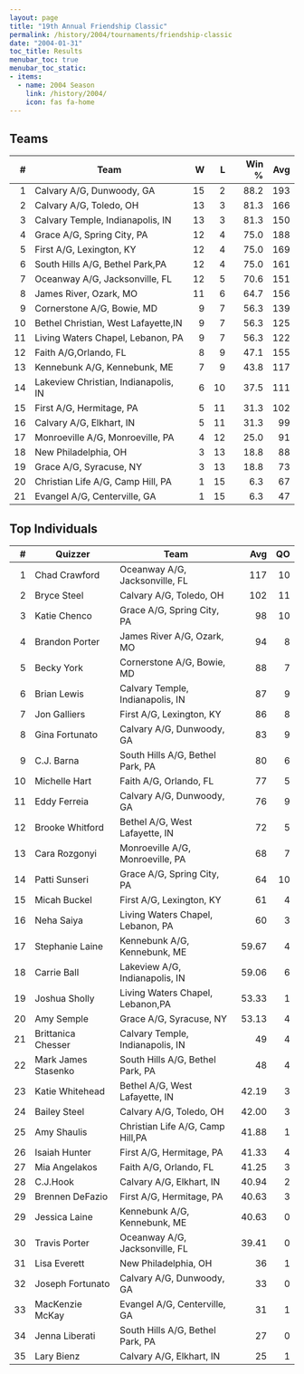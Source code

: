 ```yaml
---
layout: page
title: "19th Annual Friendship Classic"
permalink: /history/2004/tournaments/friendship-classic
date: "2004-01-31"
toc_title: Results
menubar_toc: true
menubar_toc_static:
- items:
  - name: 2004 Season
    link: /history/2004/
    icon: fas fa-home
---
```


## Teams

|    # | Team                                 |    W |    L | Win % |  Avg |
| ---: | ------------------------------------ | ---: | ---: | ----: | ---: |
|    1 | Calvary A/G, Dunwoody, GA            |   15 |    2 |  88.2 |  193 |
|    2 | Calvary A/G, Toledo, OH              |   13 |    3 |  81.3 |  166 |
|    3 | Calvary Temple, Indianapolis, IN     |   13 |    3 |  81.3 |  150 |
|    4 | Grace A/G, Spring City, PA           |   12 |    4 |  75.0 |  188 |
|    5 | First A/G, Lexington, KY             |   12 |    4 |  75.0 |  169 |
|    6 | South Hills A/G, Bethel Park,PA      |   12 |    4 |  75.0 |  161 |
|    7 | Oceanway A/G, Jacksonville, FL       |   12 |    5 |  70.6 |  151 |
|    8 | James River, Ozark, MO               |   11 |    6 |  64.7 |  156 |
|    9 | Cornerstone A/G, Bowie, MD           |    9 |    7 |  56.3 |  139 |
|   10 | Bethel Christian, West Lafayette,IN  |    9 |    7 |  56.3 |  125 |
|   11 | Living Waters Chapel, Lebanon, PA    |    9 |    7 |  56.3 |  122 |
|   12 | Faith A/G,Orlando, FL                |    8 |    9 |  47.1 |  155 |
|   13 | Kennebunk A/G, Kennebunk, ME         |    7 |    9 |  43.8 |  117 |
|   14 | Lakeview Christian, Indianapolis, IN |    6 |   10 |  37.5 |  111 |
|   15 | First A/G, Hermitage, PA             |    5 |   11 |  31.3 |  102 |
|   16 | Calvary A/G, Elkhart, IN             |    5 |   11 |  31.3 |   99 |
|   17 | Monroeville A/G, Monroeville, PA     |    4 |   12 |  25.0 |   91 |
|   18 | New Philadelphia, OH                 |    3 |   13 |  18.8 |   88 |
|   19 | Grace A/G, Syracuse, NY              |    3 |   13 |  18.8 |   73 |
|   20 | Christian Life A/G, Camp Hill, PA    |    1 |   15 |   6.3 |   67 |
|   21 | Evangel A/G, Centerville, GA         |    1 |   15 |   6.3 |   47 |

## Top Individuals

|    # | Quizzer             | Team                              |   Avg |   QO |
| ---: | ------------------- | --------------------------------- | ----: | ---: |
|    1 | Chad Crawford       | Oceanway A/G, Jacksonville, FL    |   117 |   10 |
|    2 | Bryce Steel         | Calvary A/G, Toledo, OH           |   102 |   11 |
|    3 | Katie Chenco        | Grace A/G, Spring City, PA        |    98 |   10 |
|    4 | Brandon Porter      | James River A/G, Ozark, MO        |    94 |    8 |
|    5 | Becky York          | Cornerstone A/G, Bowie, MD        |    88 |    7 |
|    6 | Brian Lewis         | Calvary Temple, Indianapolis, IN  |    87 |    9 |
|    7 | Jon Galliers        | First A/G, Lexington, KY          |    86 |    8 |
|    8 | Gina Fortunato      | Calvary A/G, Dunwoody, GA         |    83 |    9 |
|    9 | C.J. Barna          | South Hills A/G, Bethel Park, PA  |    80 |    6 |
|   10 | Michelle Hart       | Faith A/G, Orlando, FL            |    77 |    5 |
|   11 | Eddy Ferreia        | Calvary A/G, Dunwoody, GA         |    76 |    9 |
|   12 | Brooke Whitford     | Bethel A/G, West Lafayette, IN    |    72 |    5 |
|   13 | Cara Rozgonyi       | Monroeville A/G, Monroeville, PA  |    68 |    7 |
|   14 | Patti Sunseri       | Grace A/G, Spring City, PA        |    64 |   10 |
|   15 | Micah Buckel        | First A/G, Lexington, KY          |    61 |    4 |
|   16 | Neha Saiya          | Living Waters Chapel, Lebanon, PA |    60 |    3 |
|   17 | Stephanie Laine     | Kennebunk A/G, Kennebunk, ME      | 59.67 |    4 |
|   18 | Carrie Ball         | Lakeview A/G, Indianapolis, IN    | 59.06 |    6 |
|   19 | Joshua Sholly       | Living Waters Chapel, Lebanon,PA  | 53.33 |    1 |
|   20 | Amy Semple          | Grace A/G, Syracuse, NY           | 53.13 |    4 |
|   21 | Brittanica Chesser  | Calvary Temple, Indianapolis, IN  |    49 |    4 |
|   22 | Mark James Stasenko | South Hills A/G, Bethel Park, PA  |    48 |    4 |
|   23 | Katie Whitehead     | Bethel A/G, West Lafayette, IN    | 42.19 |    3 |
|   24 | Bailey Steel        | Calvary A/G, Toledo, OH           | 42.00 |    3 |
|   25 | Amy Shaulis         | Christian Life A/G, Camp Hill,PA  | 41.88 |    1 |
|   26 | Isaiah Hunter       | First A/G, Hermitage, PA          | 41.33 |    4 |
|   27 | Mia Angelakos       | Faith A/G, Orlando, FL            | 41.25 |    3 |
|   28 | C.J.Hook            | Calvary A/G, Elkhart, IN          | 40.94 |    2 |
|   29 | Brennen DeFazio     | First A/G, Hermitage, PA          | 40.63 |    3 |
|   29 | Jessica Laine       | Kennebunk A/G, Kennebunk, ME      | 40.63 |    0 |
|   30 | Travis Porter       | Oceanway A/G, Jacksonville, FL    | 39.41 |    0 |
|   31 | Lisa Everett        | New Philadelphia, OH              |    36 |    1 |
|   32 | Joseph Fortunato    | Calvary A/G, Dunwoody, GA         |    33 |    0 |
|   33 | MacKenzie McKay     | Evangel A/G, Centerville, GA      |    31 |    1 |
|   34 | Jenna Liberati      | South Hills A/G, Bethel Park, PA  |    27 |    0 |
|   35 | Lary Bienz          | Calvary A/G, Elkhart, IN          |    25 |    1 |
